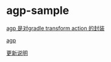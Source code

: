 # agp-sample

[agp 是对gradle transform action 的封装](https://docs.gradle.org/current/userguide/artifact_transforms.html)

[agp](https://developer.android.com/build?hl=zh-cn)

[更新说明](https://developer.android.google.cn/studio/releases/gradle-plugin-api-updates?hl=zh-cn)

